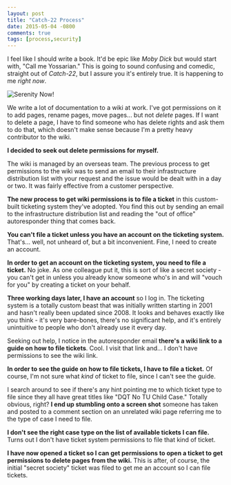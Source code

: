 ```yaml
---
layout: post
title: "Catch-22 Process"
date: 2015-05-04 -0800
comments: true
tags: [process,security]
---
```

I feel like I should write a book. It'd be epic like _Moby Dick_ but would start with, "Call me Yossarian." This is going to sound confusing and comedic, straight out of _Catch-22_, but I assure you it's entirely true. It is happening to me _right now_.

![Serenity Now!](https://public.dm2302.livefilestore.com/y2p-ZsCUzCiASsQGTwEbA6yEUVnzbWgmvnkX3p-AY6ozehpSAekmHwWKcc-qnoGgvzBSQX1y-Yhw_APmcpVKn4etgpqB6l_DHcRMTgiyillZ55w0wY1m7wk3EfyQ8pTw4Xi12L2XkQqvlQY18lGXhcTAA/20150504_serenitynow.jpg?psid=1)

We write a lot of documentation to a wiki at work. I've got permissions on it to add pages, rename pages, move pages... but not _delete_ pages. If I want to delete a page, I have to find someone who has delete rights and ask them to do that, which doesn't make sense because I'm a pretty heavy contributor to the wiki.

**I decided to seek out delete permissions for myself.**

The wiki is managed by an overseas team. The previous process to get permissions to the wiki was to send an email to their infrastructure distribution list with your request and the issue would be dealt with in a day or two. It was fairly effective from a customer perspective.

**The new process to get wiki permissions is to file a ticket** in this custom-built ticketing system they've adopted. You find this out by sending an email to the infrastructure distribution list and reading the "out of office" autoresponder thing that comes back.

**You can't file a ticket unless you have an account on the ticketing system.** That's... well, not unheard of, but a bit inconvenient. Fine, I need to create an account.

**In order to get an account on the ticketing system, you need to file a ticket.** No joke. As one colleague put it, this is sort of like a secret society - you can't get in unless you already know someone who's in and will "vouch for you" by creating a ticket on your behalf.

**Three working days later, I have an account** so I log in. The ticketing system is a totally custom beast that was initially written starting in 2001 and hasn't really been updated since 2008. It looks and behaves exactly like you think - it's very bare-bones, there's no significant help, and it's entirely unintuitive to people who don't already use it every day.

Seeking out help, I notice in the autoresponder email **there's a wiki link to a guide on how to file tickets**. Cool. I visit that link and... I don't have permissions to see the wiki link.

**In order to see the guide on how to file tickets, I have to file a ticket.** Of course, I'm not sure what _kind_ of ticket to file, since I can't see the guide.

I search around to see if there's any hint pointing me to which ticket type to file since they all have great titles like "DQT No TU Child Case." Totally obvious, right? **I end up stumbling onto a screen shot** someone has taken and posted to a comment section on an unrelated wiki page referring me to the type of case I need to file.

**I don't see the right case type on the list of available tickets I can file.** Turns out I don't have ticket system permissions to file that kind of ticket.

**I have now opened a ticket so I can get permissions to open a ticket to get permissions to delete pages from the wiki.** This is after, of course, the initial "secret society" ticket was filed to get me an account so I can file tickets.